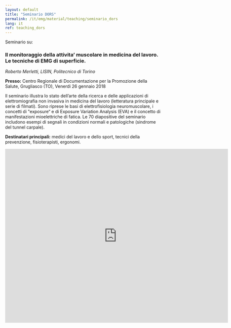```yaml
---
layout: default
title: "Seminario DORS"
permalink: /it/emg/material/teaching/seminario_dors
lang: it
ref: teaching_dors
---
```


Seminario su:

<h3>Il monitoraggio della attivita’ muscolare in medicina del lavoro.   Le tecniche di EMG di superficie. </h3>

_Roberto Merletti, LISIN, Politecnico di Torino_

**Presso:** Centro Regionale di Documentazione per la Promozione della Salute, Grugliasco (TO), Venerdi 26 gennaio 2018

Il seminario illustra lo stato dell’arte della ricerca e delle applicazioni di elettromiografia non invasiva in medicina del lavoro (letteratura principale e serie di filmati).  Sono riprese le basi di elettrofisiologia neuromuscolare, i concetti di "exposure“  e di Exposure Variation Analysis (EVA) e il concetto di manifestazioni mioelettriche di fatica.
Le 70 diapositive del seminario includono esempi di segnali in condizioni normali e patologiche (sindrome del tunnel carpale).

**Destinatari principali:** medici del lavoro e dello sport, tecnici della prevenzione, fisioterapisti, ergonomi.


<iframe src='https://onedrive.live.com/embed?cid=E964CF1763131888&resid=E964CF1763131888%21513&authkey=AA5CswDIevCyJPk&em=2&wdAr=1.3333333333333333' width='722px' height='565px' frameborder='0'>This is an embedded <a target='_blank' href='https://office.com'>Microsoft Office</a> presentation, powered by <a target='_blank' href='https://office.com/webapps'>Office Online</a>.</iframe>